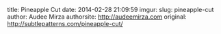 title: Pineapple Cut
date: 2014-02-28 21:09:59
imgur: 
slug: pineapple-cut
author: Audee Mirza
authorsite: http://audeemirza.com
original: http://subtlepatterns.com/pineapple-cut/
